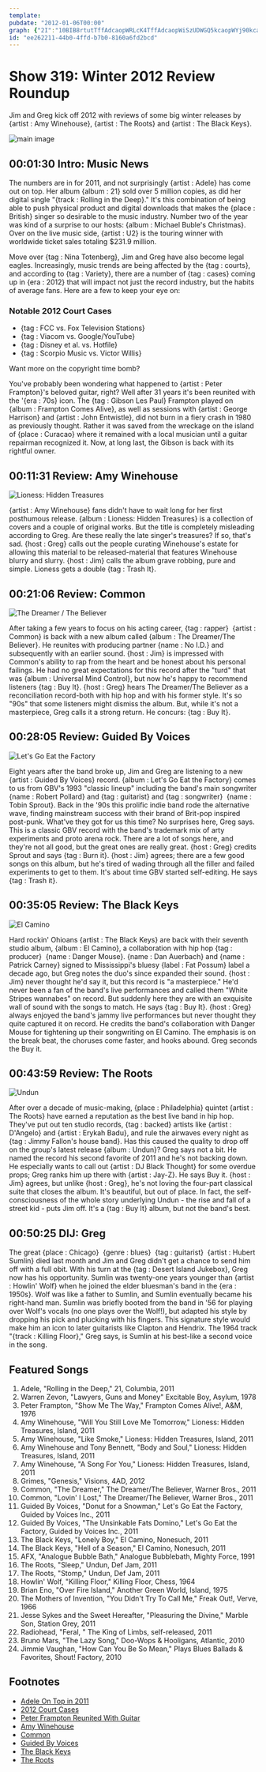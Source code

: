 ```yaml
---
template: 
pubdate: "2012-01-06T00:00"
graph: {"2I":"10BIB8rtutTffAdcaopWRLcK4TffAdcaopWiSzUDWGQ5kcaopWYj90kcaopWcaopWfGgvvHkjFwcMcTd3yVmSHkjFwHkjFwvW46lHkjFwxpwkMIaUeyvW46l","J7":"LNFm6ksbJsBHm1GBQsAMBQsAMX6cfd","Z6":"1MqICChgWJ1MqICbno3t97qipbno3t97qipX6cfd97qipBHm1G","1AT":"NxanJWGwXuBEvpmNxanJWGwXukttTx3jrd1BEvpmBEvpmkttTxBHm1GgMit6BQsAMX6cfdNxanJmalzx","1MH":"8EwVgBINJr8EwVgZNobj8EwVgc8jHt3mnBH8EwVg3mnBHD7DBI3koZSD7DBI97qipX6cfd97qipBHm1G","21B":"BGm2bTNU6HTNU6HtQSFA87rzbTNU6HTNU6HXaqVNXaqVNnEvNd97qiptQSFA97qipX6cfd97qipBHm1G","2C1":"MOJ5zRIym6RIym6eRBqr3jrd1RIym6RIym6gAKEwgAKEwqYVo9"}
id: "ee262211-44b0-4ffd-b7b0-8160a6fd2bcd"
---
```






# Show 319: Winter 2012 Review Roundup

Jim and Greg kick off 2012 with reviews of some big winter releases by {artist : Amy Winehouse}, {artist : The Roots} and {artist : The Black Keys}.

![main image](https://static.soundopinions.org/images/2010/recordreviews.jpg)



## 00:01:30 Intro: Music News

The numbers are in for 2011, and not surprisingly {artist : Adele} has come out on top. Her album {album : 21} sold over 5 million copies, as did her digital single "{track : Rolling in the Deep}." It's this combination of being able to push physical product and digital downloads that makes the {place : British} singer so desirable to the music industry. Number two of the year was kind of a surprise to our hosts: {album : Michael Buble's Christmas}. Over on the live music side, {artist : U2} is the touring winner with worldwide ticket sales totaling $231.9 million.

Move over {tag : Nina Totenberg}, Jim and Greg have also become legal eagles. Increasingly, music trends are being affected by the {tag : courts}, and according to {tag : Variety}, there are a number of {tag : cases} coming up in {era : 2012} that will impact not just the record industry, but the habits of average fans. Here are a few to keep your eye on:


### Notable 2012 Court Cases

- {tag : FCC vs. Fox Television Stations}
- {tag : Viacom vs. Google/YouTube}
- {tag : Disney et al. vs. Hotfile}
- {tag : Scorpio Music vs. Victor Willis}

Want more on the copyright time bomb?

You've probably been wondering what happened to {artist : Peter Frampton}'s beloved guitar, right? Well after 31 years it's been reunited with the '{era : 70s} icon. The {tag : Gibson Les Paul} Frampton played on {album : Frampton Comes Alive}, as well as sessions with {artist : George Harrison} and {artist : John Entwistle}, did not burn in a fiery crash in 1980 as previously thought. Rather it was saved from the wreckage on the island of {place : Curacao} where it remained with a local musician until a guitar repairman recognized it. Now, at long last, the Gibson is back with its rightful owner.



## 00:11:31 Review: Amy Winehouse

![Lioness: Hidden Treasures](https://static.soundopinions.org/assets/319/J70.jpg)

{artist : Amy Winehouse} fans didn't have to wait long for her first posthumous release. {album : Lioness: Hidden Treasures} is a collection of covers and a couple of original works. But the title is completely misleading according to Greg. Are these really the late singer's treasures? If so, that's sad. {host : Greg} calls out the people curating Winehouse's estate for allowing this material to be released-material that features Winehouse blurry and slurry. {host : Jim} calls the album grave robbing, pure and simple. Lioness gets a double {tag : Trash It}.



## 00:21:06 Review: Common

![The Dreamer / The Believer](https://static.soundopinions.org/assets/319/Z60.jpg)

After taking a few years to focus on his acting career, {tag : rapper}  {artist : Common} is back with a new album called {album : The Dreamer/The Believer}. He reunites with producing partner {name : No I.D.} and subsequently with an earlier sound. {host : Jim} is impressed with Common's ability to rap from the heart and be honest about his personal failings. He had no great expectations for this record after the "turd" that was {album : Universal Mind Control}, but now he's happy to recommend listeners {tag : Buy It}. {host : Greg} hears The Dreamer/The Believer as a reconciliation record-both with hip hop and with his former style. It's so "90s" that some listeners might dismiss the album. But, while it's not a masterpiece, Greg calls it a strong return. He concurs: {tag : Buy It}.



## 00:28:05 Review: Guided By Voices

![Let's Go Eat the Factory](https://static.soundopinions.org/assets/319/1AT0.jpg)

Eight years after the band broke up, Jim and Greg are listening to a new {artist : Guided By Voices} record. {album : Let's Go Eat the Factory} comes to us from GBV's 1993 "classic lineup" including the band's main songwriter {name : Robert Pollard} and {tag : guitarist} and {tag : songwriter}  {name : Tobin Sprout}. Back in the '90s this prolific indie band rode the alternative wave, finding mainstream success with their brand of Brit-pop inspired post-punk. What've they got for us this time? No surprises here, Greg says. This is a classic GBV record with the band's trademark mix of arty experiments and proto arena rock. There are a lot of songs here, and they're not all good, but the great ones are really great. {host : Greg} credits Sprout and says {tag : Burn it}. {host : Jim} agrees; there are a few good songs on this album, but he's tired of wading through all the filler and failed experiments to get to them. It's about time GBV started self-editing. He says {tag : Trash it}.



## 00:35:05 Review: The Black Keys

![El Camino](https://static.soundopinions.org/assets/319/1MH0.jpg)

Hard rockin' Ohioans {artist : The Black Keys} are back with their seventh studio album, {album : El Camino}, a collaboration with hip hop {tag : producer}  {name : Danger Mouse}. {name : Dan Auerbach} and {name : Patrick Carney} signed to Mississippi's bluesy {label : Fat Possum} label a decade ago, but Greg notes the duo's since expanded their sound. {host : Jim} never thought he'd say it, but this record is "a masterpiece." He'd never been a fan of the band's live performances and called them "White Stripes wannabes" on record. But suddenly here they are with an exquisite wall of sound with the songs to match. He says {tag : Buy It}. {host : Greg} always enjoyed the band's jammy live performances but never thought they quite captured it on record. He credits the band's collaboration with Danger Mouse for tightening up their songwriting on El Camino. The emphasis is on the break beat, the choruses come faster, and hooks abound. Greg seconds the Buy it.



## 00:43:59 Review: The Roots

![Undun](https://static.soundopinions.org/assets/319/21B0.jpg)

After over a decade of music-making, {place : Philadelphia} quintet {artist : The Roots} have earned a reputation as the best live band in hip hop. They've put out ten studio records, {tag : backed} artists like {artist : D'Angelo} and {artist : Erykah Badu}, and rule the airwaves every night as {tag : Jimmy Fallon's house band}. Has this caused the quality to drop off on the group's latest release {album : Undun}? Greg says not a bit. He named the record his second favorite of 2011 and he's not backing down. He especially wants to call out {artist : DJ Black Thought} for some overdue props; Greg ranks him up there with {artist : Jay-Z}. He says Buy it. {host : Jim} agrees, but unlike {host : Greg}, he's not loving the four-part classical suite that closes the album. It's beautiful, but out of place. In fact, the self-consciousness of the whole story underlying Undun - the rise and fall of a street kid - puts Jim off. It's a {tag : Buy It} album, but not the band's best.



## 00:50:25 DIJ: Greg

The great {place : Chicago}  {genre : blues}  {tag : guitarist}  {artist : Hubert Sumlin} died last month and Jim and Greg didn't get a chance to send him off with a full obit. With his turn at the {tag : Desert Island Jukebox}, Greg now has his opportunity. Sumlin was twenty-one years younger than {artist : Howlin' Wolf} when he joined the elder bluesman's band in the {era : 1950s}. Wolf was like a father to Sumlin, and Sumlin eventually became his right-hand man. Sumlin was briefly booted from the band in '56 for playing over Wolf's vocals (no one plays over the Wolf!), but adapted his style by dropping his pick and plucking with his fingers. This signature style would make him an icon to later guitarists like Clapton and Hendrix. The 1964 track "{track : Killing Floor}," Greg says, is Sumlin at his best-like a second voice in the song.



## Featured Songs

1. Adele, "Rolling in the Deep," 21, Columbia, 2011
2. Warren Zevon, "Lawyers, Guns and Money" Excitable Boy, Asylum, 1978
3. Peter Frampton, "Show Me The Way," Frampton Comes Alive!, A&M, 1976
4. Amy Winehouse, "Will You Still Love Me Tomorrow," Lioness: Hidden Treasures, Island, 2011
5. Amy Winehouse, "Like Smoke," Lioness: Hidden Treasures, Island, 2011
6. Amy Winehouse and Tony Bennett, "Body and Soul," Lioness: Hidden Treasures, Island, 2011
7. Amy Winehouse, "A Song For You," Lioness: Hidden Treasures, Island, 2011
8. Grimes, "Genesis," Visions, 4AD, 2012
9. Common, "The Dreamer," The Dreamer/The Believer, Warner Bros., 2011
10. Common, "Lovin' I Lost," The Dreamer/The Believer, Warner Bros., 2011
11. Guided By Voices, "Donut for a Snowman," Let's Go Eat the Factory, Guided by Voices Inc., 2011
12. Guided By Voices, "The Unsinkable Fats Domino," Let's Go Eat the Factory, Guided by Voices Inc., 2011
13. The Black Keys, "Lonely Boy," El Camino, Nonesuch, 2011
14. The Black Keys, "Hell of a Season," El Camino, Nonesuch, 2011
15. AFX, "Analogue Bubble Bath," Analogue Bubblebath, Mighty Force, 1991
16. The Roots, "Sleep," Undun, Def Jam, 2011
17. The Roots, "Stomp," Undun, Def Jam, 2011
18. Howlin' Wolf, "Killing Floor," Killing Floor, Chess, 1964
19. Brian Eno, "Over Fire Island," Another Green World, Island, 1975
20. The Mothers of Invention, "You Didn't Try To Call Me," Freak Out!, Verve, 1966
21. Jesse Sykes and the Sweet Hereafter, "Pleasuring the Divine," Marble Son, Station Grey, 2011
22. Radiohead, "Feral, " The King of Limbs, self-released, 2011
23. Bruno Mars, "The Lazy Song," Doo-Wops & Hooligans, Atlantic, 2010
24. Jimmie Vaughan, "How Can You Be So Mean," Plays Blues Ballads & Favorites, Shout! Factory, 2010



## Footnotes

- [Adele On Top in 2011](http://www.reuters.com/article/2011/12/27/idUS364656545020111227)
- [2012 Court Cases](http://variety.com/2011/film/news/key-legal-rulings-loom-in-2012-1118047832/)
- [Peter Frampton Reunited With Guitar](http://artsbeat.blogs.nytimes.com/2012/01/03/peter-frampton-reunited-with-best-guitar-after-31-years/)
- [Amy Winehouse](http://www.amywinehouse.com/)
- [Common](http://www.thinkcommon.com/)
- [Guided By Voices](http://www.gbv.com/)
- [The Black Keys](http://www.theblackkeys.com/)
- [The Roots](http://www.theroots.com/)